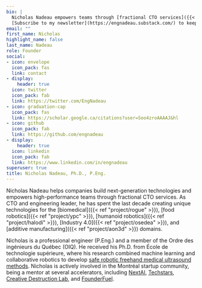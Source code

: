```yaml
---
bio: |
  Nicholas Nadeau empowers teams through [fractional CTO services]({{< ref "services/" >}}) to build next-generation technologies.
  [Subscribe to my newsletter](https://engnadeau.substack.com/) to keep up with the latest trends and [explore my services]({{< ref "services/" >}}) to jumpstart your innovation.
email: ""
first_name: Nicholas
highlight_name: false
last_name: Nadeau
role: Founder
social:
- icon: envelope
  icon_pack: fas
  link: contact
- display:
    header: true
  icon: twitter
  icon_pack: fab
  link: https://twitter.com/EngNadeau
- icon: graduation-cap
  icon_pack: fas
  link: https://scholar.google.ca/citations?user=Soo4zroAAAAJ&hl
- icon: github
  icon_pack: fab
  link: https://github.com/engnadeau
- display:
    header: true
  icon: linkedin
  icon_pack: fab
  link: https://www.linkedin.com/in/engnadeau
superuser: true
title: Nicholas Nadeau, Ph.D., P.Eng.
---
```


<!--
sync the following bios:
- "bio" above
- "description" in config/_default/params.toml
-->

Nicholas Nadeau helps companies build next-generation technologies and empowers high-performance teams through fractional CTO services.
As CTO and engineering leader, he has spent the last decade creating unique technologies for the [biomedical]({{< ref "project/rogue" >}}), [food robotics]({{< ref "project/ypc" >}}), [humanoid robotics]({{< ref "project/halodi" >}}), [Industry 4.0]({{< ref "project/osedea" >}}), and [additive manufacturing]({{< ref "project/aon3d" >}}) domains.

Nicholas is a professional engineer (P.Eng.) and a member of the Ordre des ingénieurs du Québec (OIQ).
He received his Ph.D. from École de technologie supérieure, where his research combined machine learning and collaborative robotics to develop [safe robotic freehand medical ultrasound methods](https://espace.etsmtl.ca/id/eprint/2461/).
Nicholas is actively involved in the Montréal startup community, being a mentor at several accelerators, including [NextAI](https://www.nextcanada.com/next-ai/), [Techstars](https://www.techstars.com/), [Creative Destruction Lab](https://creativedestructionlab.com/locations/montreal/), and [FounderFuel](https://founderfuel.com/).
